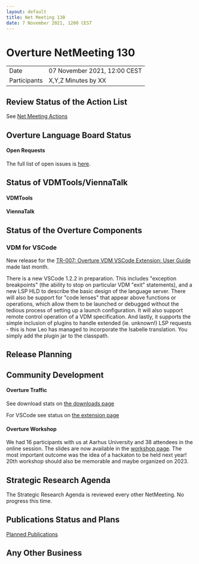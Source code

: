 ```yaml
---
layout: default
title: Net Meeting 130
date: 7 November 2021, 1200 CEST
---
```


<script src="https://code.jquery.com/jquery-1.11.1.min.js">
</script>
<script src="/javascripts/edit.js"></script>
<script>setEditButonNm();</script>

# Overture NetMeeting 130

|||
|---|---|
| Date | 07 November 2021, 12:00 CEST |
| Participants | X,Y,Z Minutes by XX  |


## Review Status of the Action List

See [Net Meeting Actions](https://github.com/overturetool/overturetool.github.io/issues?q=is%3Aopen+is%3Aissue+label%3A%22action+net-meeting%22)


## Overture Language Board Status

#### Open Requests

The full list of open issues is [here](https://github.com/overturetool/language/issues).


## Status of VDMTools/ViennaTalk

#### VDMTools


#### ViennaTalk


##  Status of the Overture Components


### VDM for VSCode

New release for the [TR-007: Overture VDM VSCode Extension: User Guide](https://github.com/overturetool/documentation/raw/editing/documentation/UserGuideVDMVSCode/VDMVSCodeUserGuide.pdf) made last month.

There is a new VSCode 1.2.2 in preparation. This includes "exception breakpoints" (the ability to stop on particular VDM "exit" statements), and a new LSP HLD to describe the basic design of the language server. There will also be support for "code lenses" that appear above functions or operations, which allow them to be launched or debugged without the tedious process of setting up a launch configuration. It will also support remote control operation of a VDM specification. And lastly, it supports the simple inclusion of plugins to handle extended (ie. unknown!) LSP requests - this is how Leo has managed to incorporate the Isabelle translation. You simply add the plugin jar to the classpath.

##  Release Planning


##  Community Development

#### Overture Traffic

See download stats on [the downloads page](https://www.overturetool.org/download/)

For VSCode see status on [the extension page](https://marketplace.visualstudio.com/items?itemName=jonaskrask.vdm-vscode)

#### Overture Workshop

 We had 16 participants with us at Aarhus University and 38 attendees in the online session. The slides are now available in the [workshop page](https://www.overturetool.org/workshops/19th-overture-workshop.html). The most important outcome was the idea of a hackaton to be held next year! 20th workshop should also be memorable and maybe organized on 2023.

##  Strategic Research Agenda

The Strategic Research Agenda is reviewed every other NetMeeting. No progress this time.


##  Publications Status and Plans

[Planned Publications](https://www.overturetool.org/publications/PlannedPublications.html)

##  Any Other Business


